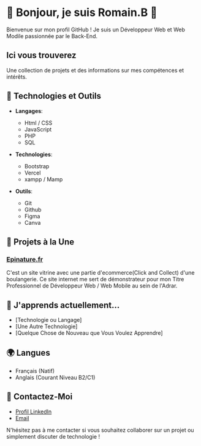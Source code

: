 # 👋 Bonjour, je suis Romain.B 👋

Bienvenue sur mon profil GitHub ! Je suis un Développeur Web et Web Modile passionnée par le Back-End. 

## Ici vous trouverez

Une collection de projets et des informations sur mes compétences et intérêts.

## 🔧 Technologies et Outils

- **Langages**:
  - Html / CSS
  - JavaScript
  - PHP
  - SQL

- **Technologies**:
  - Bootstrap
  - Vercel
  - xampp / Mamp

- **Outils**:
  - Git
  - Github
  - Figma
  - Canva

## 📂 Projets à la Une

### [Epinature.fr](https://github.com/RomainB1989/Project-EpiNature)
C'est un site vitrine avec une partie d'ecommerce(Click and Collect) d'une boulangerie. Ce site internet me sert de démonstrateur pour mon Titre Professionnel de Développeur Web / Web Mobile au sein de l'Adrar.

## 🌱 J'apprends actuellement...

- [Technologie ou Langage]
- [Une Autre Technologie]
- [Quelque Chose de Nouveau que Vous Voulez Apprendre]

## 🌍 Langues

- Français (Natif)
- Anglais (Courant Niveau B2/C1)

## 💬 Contactez-Moi

- [Profil LinkedIn](https://www.linkedin.com/in/romain-bergout-423051331/)
- [Email](romain.jimmy.bergout@gmail.com)

N'hésitez pas à me contacter si vous souhaitez collaborer sur un projet ou simplement discuter de technologie !




